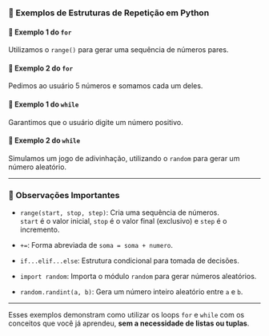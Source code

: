 ### 🧪 Exemplos de Estruturas de Repetição em Python

#### 🔁 Exemplo 1 do `for`  
Utilizamos o `range()` para gerar uma sequência de números pares.

#### 🔁 Exemplo 2 do `for`  
Pedimos ao usuário 5 números e somamos cada um deles.

#### 🔄 Exemplo 1 do `while`  
Garantimos que o usuário digite um número positivo.

#### 🎯 Exemplo 2 do `while`  
Simulamos um jogo de adivinhação, utilizando o `random` para gerar um número aleatório.

---

### 📌 Observações Importantes

- `range(start, stop, step)`: Cria uma sequência de números.  
  `start` é o valor inicial, `stop` é o valor final (exclusivo) e `step` é o incremento.

- `+=`: Forma abreviada de `soma = soma + numero`.

- `if...elif...else`: Estrutura condicional para tomada de decisões.

- `import random`: Importa o módulo `random` para gerar números aleatórios.

- `random.randint(a, b)`: Gera um número inteiro aleatório entre `a` e `b`.

---

Esses exemplos demonstram como utilizar os loops `for` e `while` com os conceitos que você já aprendeu, **sem a necessidade de listas ou tuplas**.